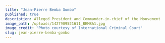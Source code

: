 ```yaml
---
title: "Jean-Pierre Bemba Gombo"
published: true
description: Alleged President and Commander-in-chief of the Mouvement de libération du Congo (Movement for the Liberation of Congo) (MLC)
image_path: /uploads/1427909521611_BEMBA1.jpg
image_credit: "Photo courtesy of International Criminal Court"
slug: jean-pierre-bemba-gombo
---
```


